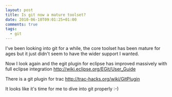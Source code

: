 ```yaml
---
layout: post
title: Is git now a mature toolset?
date: 2010-06-10T09:01:25+01:00
comments: true
tags:
  - git
---
```


I've been looking into git for a while, the core toolset has been mature for ages but it just didn't seem to have the wider support I wanted.

Now I look again and the egit plugin for eclipse has improved massively with full eclipse integration http://wiki.eclipse.org/EGit/User_Guide

<!--more-->

There is a git plugin for trac http://trac-hacks.org/wiki/GitPlugin

It looks like it's time for me to dive into git properly :-)
